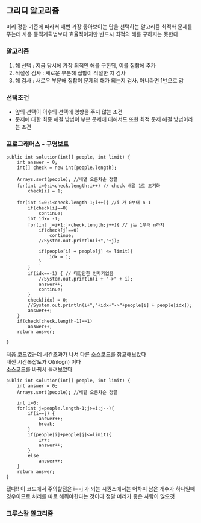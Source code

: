 ## 그리디 알고리즘
미리 정한 기준에 따라서 매번 가장 좋아보이는 답을 선택하는 알고리즘
최적화 문제를 푸는데 사용
동적계획법보다 효율적이지만 반드시 최적의 해를 구하지는 못한다

### 알고리즘
1. 해 선택 : 지금 당시에 가장 최적인 해를 구한뒤, 이를 집합에 추가
2. 적절성 검사 : 새로운 부분해 집합이 적절한 지 검사
3. 해  검사 : 새로우 부분해 집합이 문제의 해가 되는지 검사. 아니라면 1번으로 감

### 선택조건
- 앞의 선택이 이후의 선택에 영향을 주지 않는 조건
- 문제에 대한 최종 해결 방법이 부분 문제에 대해서도 또한 최적 문제 해결 방법이라는 조건

### 프로그래머스 - 구명보트
```
public int solution(int[] people, int limit) {
    int answer = 0;
    int[] check = new int[people.length];

    Arrays.sort(people); //배열 오름차순 정렬
    for(int i=0;i<check.length;i++) // check 배열 1로 초기화
        check[i] = 1;

    for(int i=0;i<check.length-1;i++){ //i 가 0부터 n-1
        if(check[i]==0)
            continue;
        int idx= -1;
        for(int j=i+1;j<check.length;j++){ // j는 1부터 n까지
            if(check[j]==0)
                continue;
            //System.out.println(i+","+j);

            if(people[i] + people[j] <= limit){
                idx = j;
            }
        }
        if(idx==-1) { // 더할만한 인자가없음
            //System.out.println(i + "->" + i);
            answer++;
            continue;
        }
        check[idx] = 0;
        //System.out.println(i+","+idx+"->"+people[i] + people[idx]);
        answer++;
    }
    if(check[check.length-1]==1)
        answer++;
    return answer;

}
```
  
처음 코드였는데 시간초과가 나서 다른 소스코드를 참고해보았다<br>
내껀 시간복잡도가 O(nlogn) 이다<br>
소스코드를 바꿔서 돌려보았다
```
public int solution(int[] people, int limit) {
    int answer = 0;
    Arrays.sort(people); //배열 오름차순 정렬

    int i=0;
    for(int j=people.length-1;j>=i;j--){
        if(i==j) {
            answer++;
            break;
        }
        if(people[i]+people[j]<=limit){
            i++;
            answer++;
        }
        else
            answer++;
    }
    return answer;
}
```
됐다!!
이 코드에서 주의할점은 i==j 가 되는 시퀀스에서는 어차피 남은 개수가 하나일때 경우이므로 처리를 따로 해줘야한다는 것이다
정말 머리가 좋은 사람이 많으것 

### 크루스칼 알고리즘
